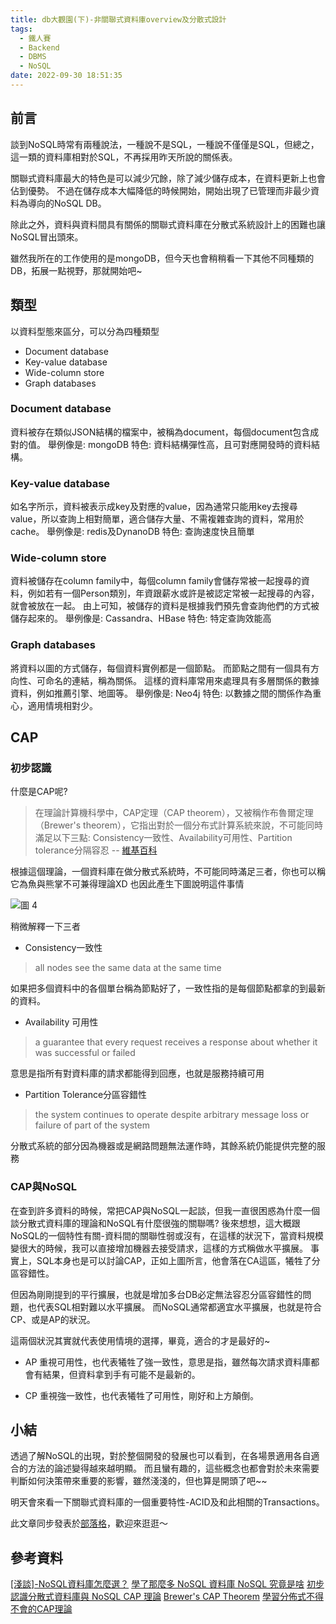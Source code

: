 ```yaml
---
title: db大觀園(下)-非關聯式資料庫overview及分散式設計
tags:
  - 鐵人賽
  - Backend
  - DBMS
  - NoSQL
date: 2022-09-30 18:51:35
---
```

## 前言
談到NoSQL時常有兩種說法，一種說不是SQL，一種說不僅僅是SQL，但總之，這一類的資料庫相對於SQL，不再採用昨天所說的關係表。

關聯式資料庫最大的特色是可以減少冗餘，除了減少儲存成本，在資料更新上也會佔到優勢。
不過在儲存成本大幅降低的時候開始，開始出現了已管理而非最少資料為導向的NoSQL DB。

除此之外，資料與資料間具有關係的關聯式資料庫在分散式系統設計上的困難也讓NoSQL冒出頭來。

雖然我所在的工作使用的是mongoDB，但今天也會稍稍看一下其他不同種類的DB，拓展一點視野，那就開始吧~
<!-- more -->
## 類型
以資料型態來區分，可以分為四種類型
- Document database
- Key-value database
- Wide-column store
- Graph databases

### Document database
資料被存在類似JSON結構的檔案中，被稱為document，每個document包含成對的值。
舉例像是: mongoDB
特色: 資料結構彈性高，且可對應開發時的資料結構。

### Key-value database
如名字所示，資料被表示成key及對應的value，因為通常只能用key去搜尋value，所以查詢上相對簡單，適合儲存大量、不需複雜查詢的資料，常用於cache。
舉例像是: redis及DynanoDB
特色: 查詢速度快且簡單

### Wide-column store
資料被儲存在column family中，每個column family會儲存常被一起搜尋的資料，例如若有一個Person類別，年資跟薪水或許是被認定常被一起搜尋的內容，就會被放在一起。
由上可知，被儲存的資料是根據我們預先會查詢他們的方式被儲存起來的。
舉例像是: Cassandra、HBase
特色: 特定查詢效能高

### Graph databases
將資料以圖的方式儲存，每個資料實例都是一個節點。
而節點之間有一個具有方向性、可命名的連結，稱為關係。
這樣的資料庫常用來處理具有多層關係的數據資料，例如推薦引擎、地圖等。
舉例像是: Neo4j
特色: 以數據之間的關係作為重心，適用情境相對少。

## CAP

### 初步認識
什麼是CAP呢?

> 在理論計算機科學中，CAP定理（CAP theorem），又被稱作布魯爾定理（Brewer's theorem），它指出對於一個分布式計算系統來說，不可能同時滿足以下三點: Consistency一致性、Availability可用性、Partition tolerance分隔容忍
> -- [維基百科](https://zh.m.wikipedia.org/zh-tw/CAP%E5%AE%9A%E7%90%86)

根據這個理論，一個資料庫在做分散式系統時，不可能同時滿足三者，你也可以稱它為魚與熊掌不可兼得理論XD
也因此產生下圖說明這件事情

![圖 4](https://i.imgur.com/dYbstCB.png)  

稍微解釋一下三者
- Consistency一致性
> all nodes see the same data at the same time

如果把多個資料中的各個單台稱為節點好了，一致性指的是每個節點都拿的到最新的資料。

- Availability 可用性
> a guarantee that every request receives a response about whether it was successful or failed

意思是指所有對資料庫的請求都能得到回應，也就是服務持續可用

- Partition Tolerance分區容錯性
> the system continues to operate despite arbitrary message loss or failure of part of the system

分散式系統的部分因為機器或是網路問題無法運作時，其餘系統仍能提供完整的服務

### CAP與NoSQL
在查到許多資料的時候，常把CAP與NoSQL一起談，但我一直很困惑為什麼一個談分散式資料庫的理論和NoSQL有什麼很強的關聯嗎?
後來想想，這大概跟NoSQL的一個特性有關-資料間的關聯性弱或沒有，在這樣的狀況下，當資料規模變很大的時候，我可以直接增加機器去接受請求，這樣的方式稱做水平擴展。
事實上，SQL本身也是可以討論CAP，正如上圖所言，他會落在CA這區，犧牲了分區容錯性。

但因為剛剛提到的平行擴展，也就是增加多台DB必定無法容忍分區容錯性的問題，也代表SQL相對難以水平擴展。
而NoSQL通常都適宜水平擴展，也就是符合CP、或是AP的狀況。

這兩個狀況其實就代表使用情境的選擇，畢竟，適合的才是最好的~
- AP
重視可用性，也代表犧牲了強一致性，意思是指，雖然每次請求資料庫都會有結果，但資料拿到手有可能不是最新的。

- CP
重視強一致性，也代表犧牲了可用性，剛好和上方顛倒。

## 小結
透過了解NoSQL的出現，對於整個開發的發展也可以看到，在各場景適用各自適合的方法的論述變得越來越明顯。
而且蠻有趣的，這些概念也都會對於未來需要判斷如何決策帶來重要的影響，雖然淺淺的，但也算是開頭了吧~~

明天會來看一下關聯式資料庫的一個重要特性-ACID及和此相關的Transactions。

此文章同步發表於[部落格](https://tim80411.github.io/code-blog/)，歡迎來逛逛～

## 參考資料
[[淺談]-NoSQL資料庫怎麼選？](https://ithelp.ithome.com.tw/articles/10256528)
[學了那麼多 NoSQL 資料庫 NoSQL 究竟是啥](https://ithelp.ithome.com.tw/articles/10256528)
[初步認識分散式資料庫與 NoSQL CAP 理論](https://oldmo860617.medium.com/%E5%88%9D%E6%AD%A5%E8%AA%8D%E8%AD%98%E5%88%86%E6%95%A3%E5%BC%8F%E8%B3%87%E6%96%99%E5%BA%AB%E8%88%87-nosql-cap-%E7%90%86%E8%AB%96-a02d377938d1)
[Brewer's CAP Theorem](https://www.julianbrowne.com/article/brewers-cap-theorem)
[學習分佈式不得不會的CAP理論](https://www.twblogs.net/a/5b8c64a82b7177188332865e)